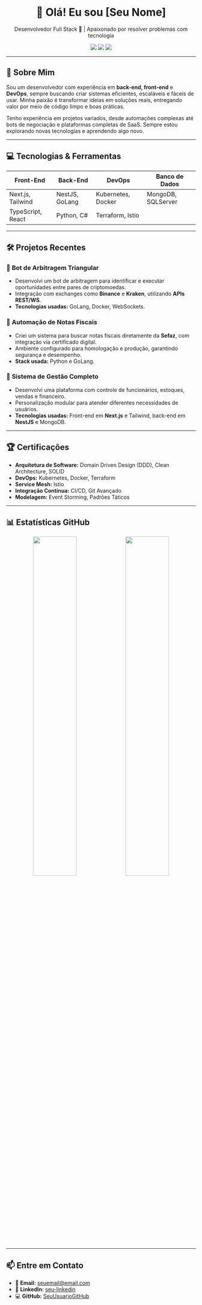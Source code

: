 <h1 align="center">👋 Olá! Eu sou [Seu Nome]</h1>

<p align="center">
  Desenvolvedor Full Stack 🚀 | Apaixonado por resolver problemas com tecnologia  
</p>

<p align="center">
  <a href="https://www.linkedin.com/in/seu-linkedin/"><img src="https://img.shields.io/badge/LinkedIn-blue?style=flat&logo=linkedin&logoColor=white"></a>
  <a href="mailto:seuemail@email.com"><img src="https://img.shields.io/badge/Email-red?style=flat&logo=gmail&logoColor=white"></a>
  <a href="https://github.com/SeuUsuarioGitHub"><img src="https://img.shields.io/badge/GitHub-black?style=flat&logo=github&logoColor=white"></a>
</p>

---

## 🚀 Sobre Mim  

Sou um desenvolvedor com experiência em **back-end, front-end** e **DevOps**, sempre buscando criar sistemas eficientes, escaláveis e fáceis de usar. Minha paixão é transformar ideias em soluções reais, entregando valor por meio de código limpo e boas práticas.  

Tenho experiência em projetos variados, desde automações complexas até bots de negociação e plataformas completas de SaaS. Sempre estou explorando novas tecnologias e aprendendo algo novo.  

---

## 💻 Tecnologias & Ferramentas  

| **Front-End**       | **Back-End**     | **DevOps**           | **Banco de Dados** |
|----------------------|------------------|-----------------------|---------------------|
| Next.js, Tailwind   | NestJS, GoLang   | Kubernetes, Docker    | MongoDB, SQLServer |
| TypeScript, React   | Python, C#       | Terraform, Istio      |                     |

---

## 🛠 Projetos Recentes  

### 🤖 **Bot de Arbitragem Triangular**  
- Desenvolvi um bot de arbitragem para identificar e executar oportunidades entre pares de criptomoedas.  
- Integração com exchanges como **Binance** e **Kraken**, utilizando **APIs REST/WS**.  
- **Tecnologias usadas:** GoLang, Docker, WebSockets.  

### 📜 **Automação de Notas Fiscais**  
- Criei um sistema para buscar notas fiscais diretamente da **Sefaz**, com integração via certificado digital.  
- Ambiente configurado para homologação e produção, garantindo segurança e desempenho.  
- **Stack usada:** Python e GoLang.  

### 🧩 **Sistema de Gestão Completo**  
- Desenvolvi uma plataforma com controle de funcionários, estoques, vendas e financeiro.  
- Personalização modular para atender diferentes necessidades de usuários.  
- **Tecnologias usadas:** Front-end em **Next.js** e Tailwind, back-end em **NestJS** e MongoDB.  

---

## 🏆 Certificações  

- **Arquitetura de Software:** Domain Driven Design (DDD), Clean Architecture, SOLID  
- **DevOps:** Kubernetes, Docker, Terraform  
- **Service Mesh:** Istio  
- **Integração Contínua:** CI/CD, Git Avançado  
- **Modelagem:** Event Storming, Padrões Táticos  

---

## 📊 Estatísticas GitHub  

<p align="center">
  <img src="https://github-readme-stats.vercel.app/api?username=SeuUsuarioGitHub&show_icons=true&theme=radical&include_all_commits=true&count_private=true" width="48%">
  <img src="https://github-readme-streak-stats.herokuapp.com?user=SeuUsuarioGitHub&theme=radical&hide_border=true" width="48%">
</p>

---

## 📫 Entre em Contato  

- 📧 **Email:** [seuemail@email.com](mailto:seuemail@email.com)  
- 🏢 **LinkedIn:** [seu-linkedin](https://www.linkedin.com/in/seu-linkedin/)  
- 💻 **GitHub:** [SeuUsuarioGitHub](https://github.com/SeuUsuarioGitHub)  
